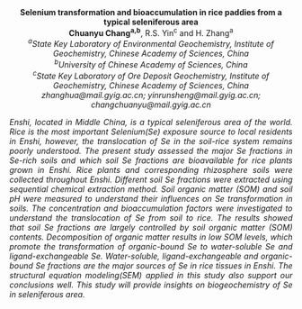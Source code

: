 <center><strong>Selenium transformation and bioaccumulation in rice paddies from a
typical seleniferous area</strong>

<center><strong>Chuanyu Chang<sup>a,b</sup></strong>, R.S. Yin<sup>c</sup> and H. Zhang<sup>a</sup>

<center><i><sup>a</sup>State Key Laboratory of Environmental Geochemistry, Institute of Geochemistry, Chinese Academy of Sciences, China</i>

<center><i><sup>b</sup>University of Chinese Academy of Sciences, China</i>

<center><i><sup>c</sup>State Key Laboratory of Ore Deposit Geochemistry, Institute of
Geochemistry, Chinese Academy of Sciences, China</i>

<center><i>zhanghua@mail.gyig.ac.cn; yinrunsheng@mail.gyig.ac.cn; changchuanyu@mail.gyig.ac.cn<i>

<p style=text-align:justify>Enshi, located in Middle China, is a typical
seleniferous area of the world. Rice is the most
important Selenium(Se) exposure source to local residents in Enshi,
however, the translocation of Se in the soil-rice system remains poorly
understood. The present study assessed the major Se fractions in Se-rich
soils and which soil Se fractions are bioavailable for rice plants grown
in Enshi. Rice plants and corresponding rhizosphere soils were collected
throughout Enshi. Different soil Se fractions were extracted using
sequential chemical extraction method. Soil organic matter (SOM) and
soil pH were measured to understand their influences on Se
transformation in soils. The concentration and bioaccumulation factors
were investigated to understand the translocation of Se from soil to
rice. The results showed that soil Se fractions are largely controlled
by soil organic matter (SOM) contents. Decomposition of organic matter
results in low SOM levels, which promote the transformation of
organic-bound Se to water-soluble Se and ligand-exchangeable Se.
Water-soluble, ligand-exchangeable and organic-bound Se fractions are
the major sources of Se in rice tissues in Enshi. The structural
equation modeling(SEM) applied in this study also support our
conclusions well. This study will provide insights on biogeochemistry of
Se in seleniferous area.
